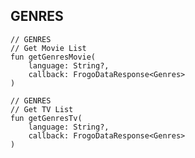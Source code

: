 ## GENRES

    // GENRES
    // Get Movie List
    fun getGenresMovie(
        language: String?,
        callback: FrogoDataResponse<Genres>
    )

    // GENRES
    // Get TV List
    fun getGenresTv(
        language: String?,
        callback: FrogoDataResponse<Genres>
    )
